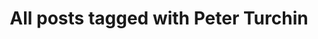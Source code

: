 ---
layout: tag
title: "All posts tagged with Peter Turchin"
permalink: /weblog/tags/peter-turchin/
taxonomy: Peter Turchin
---